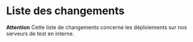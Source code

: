 # Liste des changements

**Attention** Cette liste de changements concerne les déploiements sur nos serveurs de test en interne. 


